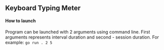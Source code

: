 ## Keyboard Typing Meter

#### How to launch

Program can be launched with 2 arguments using command line. First arguments represents interval duration and second - session duration.
For example:
`go run . 2 5`
